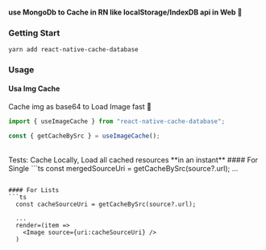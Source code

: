 #### use MongoDb to Cache in RN like localStorage/IndexDB api in Web 👋

### Getting Start
```
yarn add react-native-cache-database
```

### Usage
#### Usa Img Cache
Cache img as base64 to Load Image fast 🚀
```ts
import { useImageCache } from "react-native-cache-database";

const { getCacheBySrc } = useImageCache();
```
<br>
Tests: Cache Locally, Load all cached resources **in an instant**
#### For Single
```ts
  const mergedSourceUri = getCacheBySrc(source?.url);
  ...
  <Image source={uri:cacheSourceUri} />

```

#### For Lists
```ts
  const cacheSourceUri = getCacheBySrc(source?.url);

  ...
  render=(item =>
    <Image source={uri:cacheSourceUri} />
  )
```


